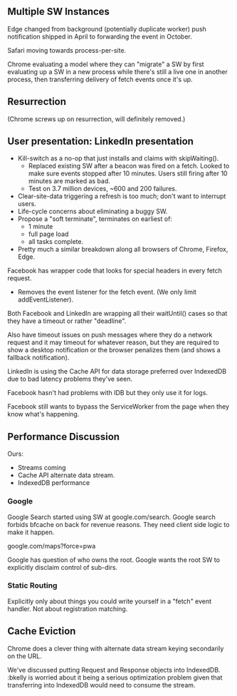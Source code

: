 ## Multiple SW Instances
Edge changed from background (potentially duplicate worker) push notification
shipped in April to forwarding the event in October.

Safari moving towards process-per-site.

Chrome evaluating a model where they can "migrate" a SW by first evaluating up
a SW in a new process while there's still a live one in another process, then
transferring delivery of fetch events once it's up.

## Resurrection
(Chrome screws up on resurrection, will definitely removed.)

## User presentation: LinkedIn presentation
- Kill-switch as a no-op that just installs and claims with skipWaiting().
  - Replaced existing SW after a beacon was fired on a fetch.  Looked to make
    sure events stopped after 10 minutes.  Users still firing after 10 minutes
    are marked as bad.
  - Test on 3.7 million devices, ~600 and 200 failures.
- Clear-site-data triggering a refresh is too much; don't want to interrupt
  users.
- Life-cycle concerns about eliminating a buggy SW.
- Propose a "soft terminate", terminates on earliest of:
  - 1 minute
  - full page load
  - all tasks complete.
- Pretty much a similar breakdown along all browsers of Chrome, Firefox, Edge.

Facebook has wrapper code that looks for special headers in every fetch request.
- Removes the event listener for the fetch event.  (We only limit
  addEventListener).

Both Facebook and LinkedIn are wrapping all their waitUntil() cases so that they
have a timeout or rather "deadline".

Also have timeout issues on push messages where they do a network request and
it may timeout for whatever reason, but they are required to show a desktop
notification or the browser penalizes them (and shows a fallback notification).

LinkedIn is using the Cache API for data storage preferred over IndexedDB due
to bad latency problems they've seen.

Facebook hasn't had problems with IDB but they only use it for logs.

Facebook still wants to bypass the ServiceWorker from the page when they know
what's happening.

## Performance Discussion

Ours:
- Streams coming
- Cache API alternate data stream.
- IndexedDB performance

### Google
Google Search started using SW at google.com/search.
Google search forbids bfcache on back for revenue reasons.  They need client
side logic to make it happen.

google.com/maps?force=pwa

Google has question of who owns the root.  Google wants the root SW to
explicitly disclaim control of sub-dirs.

### Static Routing
Explicitly only about things you could write yourself in a "fetch" event
handler.  Not about registration matching.

## Cache Eviction
Chrome does a clever thing with alternate data stream keying secondarily on the
URL.

We've discussed putting Request and Response objects into IndexedDB. :bkelly is
worried about it being a serious optimization problem given that transferring
into IndexedDB would need to consume the stream.
